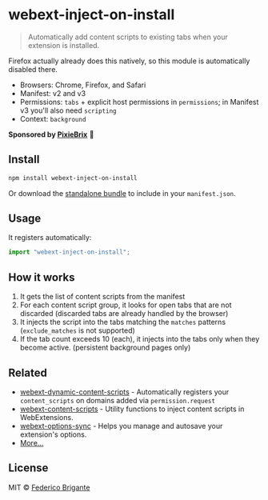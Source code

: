 # webext-inject-on-install

<!-- [![][badge-gzip]][link-bundlephobia] Disabled until https://github.com/pastelsky/bundlephobia/issues/379 -->

[badge-gzip]: https://img.shields.io/bundlephobia/minzip/webext-inject-on-install.svg?label=gzipped
[link-bundlephobia]: https://bundlephobia.com/result?p=webext-inject-on-install

> Automatically add content scripts to existing tabs when your extension is installed.

Firefox actually already does this natively, so this module is automatically disabled there.

- Browsers: Chrome, Firefox, and Safari
- Manifest: v2 and v3
- Permissions: `tabs` + explicit host permissions in `permissions`; in Manifest v3 you'll also need `scripting`
- Context: `background`

**Sponsored by [PixieBrix](https://www.pixiebrix.com)** :tada:

## Install

```sh
npm install webext-inject-on-install
```

Or download the [standalone bundle](https://bundle.fregante.com/?pkg=webext-inject-on-install) to include in your `manifest.json`.

## Usage

It registers automatically:

```js
import "webext-inject-on-install";
```

## How it works

1. It gets the list of content scripts from the manifest
2. For each content script group, it looks for open tabs that are not discarded (discarded tabs are already handled by the browser)
3. It injects the script into the tabs matching the `matches` patterns (`exclude_matches` is not supported)
4. If the tab count exceeds 10 (each), it injects into the tabs only when they become active. (persistent background pages only)

## Related

- [webext-dynamic-content-scripts](https://github.com/fregante/webext-dynamic-content-scripts) - Automatically registers your `content_scripts` on domains added via `permission.request`
- [webext-content-scripts](https://github.com/fregante/webext-content-scripts) - Utility functions to inject content scripts in WebExtensions.
- [webext-options-sync](https://github.com/fregante/webext-options-sync) - Helps you manage and autosave your extension's options.
- [More…](https://github.com/fregante/webext-fun)

## License

MIT © [Federico Brigante](https://fregante.com)
